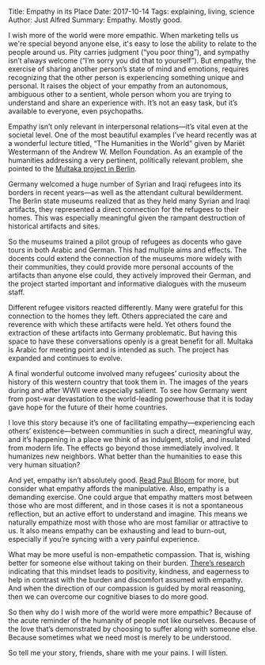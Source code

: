 Title: Empathy in its Place
Date: 2017-10-14
Tags: explaining, living, science
Author: Just Alfred
Summary: Empathy. Mostly good.

I wish more of the world were more empathic.
When marketing tells us we're special beyond anyone else,
it's easy to lose the ability to relate to the people around us.
Pity carries judgment (“you poor thing”),
and sympathy isn’t always welcome (“I’m sorry you did that to yourself”).
But empathy, the exercise of sharing another person’s state of mind and emotions,
requires recognizing that the other person is experiencing something unique and personal.
It raises the object of your empathy from an autonomous, ambiguous other to a sentient,
whole person whom you are trying to understand and share an experience with.
It’s not an easy task, but it’s available to everyone, even psychopaths.

Empathy isn’t only relevant in interpersonal relations—it’s vital even at the societal level.
One of the most beautiful examples I’ve heard recently was at a wonderful lecture titled,
“The Humanities in the World” given by Mariët Westermann of the Andrew W. Mellon Foundation.
As an example of the humanities addressing a very pertinent, politically relevant problem,
she pointed to the [Multaka project in Berlin](http://www.smb.museum/en/museums-institutions/museum-fuer-islamische-kunst/collection-research/research-cooperation/multaka.html).

Germany welcomed a huge number of Syrian and Iraqi refugees into its borders in recent
years—as well as the attendant cultural bewilderment.
The Berlin state museums realized that as they held many Syrian and Iraqi artifacts,
they represented a direct connection for the refugees to their homes.
This was especially meaningful given the rampant destruction of historical artifacts and sites.

So the museums trained a pilot group of refugees as docents who gave tours in both Arabic and German.
This had multiple aims and effects.
The docents could extend the connection of the museums more widely with their communities,
they could provide more personal accounts of the artifacts than anyone else could,
they actively improved their German,
and the project started important and informative dialogues with the museum staff.

Different refugee visitors reacted differently.
Many were grateful for this connection to the homes they left.
Others appreciated the care and reverence with which these artifacts were held.
Yet others found the extraction of these artifacts into Germany problematic.
But having this space to have these conversations openly is a great benefit for all.
Multaka is Arabic for meeting point and is intended as such.
The project has expanded and continues to evolve.

A final wonderful outcome involved many refugees’ curiosity
about the history of this western country that took them in.
The images of the years during and after WWII were especially salient.
To see how Germany went from post-war devastation
to the world-leading powerhouse that it is today gave hope for the future of their home countries.

I love this story because it’s one of facilitating empathy—experiencing
each others’ existence—between communities in such a direct, meaningful way,
and it’s happening in a place we think of as indulgent, stolid, and insulated from modern life.
The effects go beyond those immediately involved.
It humanizes new neighbors.
What better than the humanities to ease this very human situation?

And yet, empathy isn’t absolutely good.
[Read Paul Bloom](http://bostonreview.net/forum/paul-bloom-against-empathy)
for more, but consider what empathy affords the manipulative.
Also, empathy is a demanding exercise.
One could argue that empathy matters most between those who are most different,
and in those cases it is not a spontaneous reflection,
but an active effort to understand and imagine.
This means we naturally empathize most with those who are most familiar or attractive to us.
It also means empathy can be exhausting and lead to burn-out,
especially if you’re syncing with a very painful experience.

What may be more useful is non-empathetic compassion.
That is, wishing better for someone else without taking on their burden.
[There’s research](https://www.psychologytoday.com/blog/the-clarity/201703/compassion-is-better-empathy)
indicating that this mindset leads to
positivity, kindness, and eagerness to help in contrast with
the burden and discomfort assumed with empathy.
And when the direction of our compassion is guided by moral reasoning,
then we can overcome our cognitive biases to do more good.

So then why do I wish more of the world were more empathic?
Because of the acute reminder of the humanity of people not like ourselves.
Because of the love that’s demonstrated by choosing to suffer along with someone else.
Because sometimes what we need most is merely to be understood.

So tell me your story, friends, share with me your pains. I will listen.
